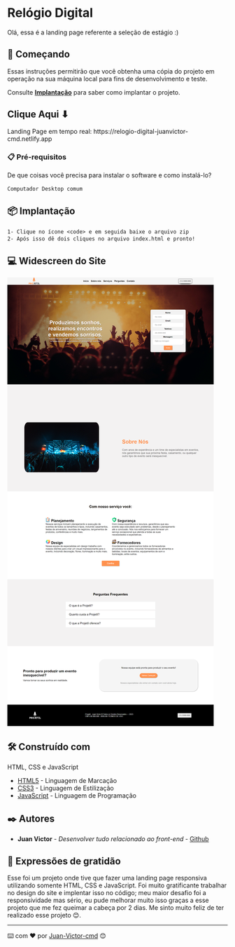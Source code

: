 # Relógio Digital

Olá, essa é a landing page referente a seleção de estágio :)

## 🚀 Começando

Essas instruções permitirão que você obtenha uma cópia do projeto em operação na sua máquina local para fins de desenvolvimento e teste.

Consulte **[Implantação](#-implanta%C3%A7%C3%A3o)** para saber como implantar o projeto.

<h2>Clique Aqui ⬇</h2> 
Landing Page em tempo real:
https://relogio-digital-juanvictor-cmd.netlify.app

### 📋 Pré-requisitos

De que coisas você precisa para instalar o software e como instalá-lo?

```
Computador Desktop comum

```

## 📦 Implantação

```
1- Clique no ícone <code> e em seguida baixe o arquivo zip
2- Após isso dê dois cliques no arquivo index.html e pronto!
```

## 💻 Widescreen do Site

<img src="./widescreen/widescreen.png">

## 🛠️ Construído com

HTML, CSS e JavaScript

- [HTML5](https://developer.mozilla.org/pt-BR/docs/Web/HTML) - Linguagem de Marcação
- [CSS3](https://developer.mozilla.org/pt-BR/docs/Web/css) - Linguagem de Estilização
- [JavaScript](https://developer.mozilla.org/en-US/docs/Web/JavaScript) - Linguagem de Programação

## ✒️ Autores

- **Juan Victor** - _Desenvolver tudo relacionado ao front-end_ - [Github](https://github.com/JuanVictor-cmd)

## 🎁 Expressões de gratidão

Esse foi um projeto onde tive que fazer uma landing page responsiva utilizando somente HTML, CSS e JavaScript. Foi muito gratificante trabalhar no design do site e implentar isso no código; meu maior desafio foi a responsividade mas sério, eu pude melhorar muito isso graças a esse projeto que me fez queimar a cabeça por 2 dias. Me sinto muito feliz de ter realizado esse projeto 😊.

---

⌨️ com ❤️ por [Juan-Victor-cmd](https://github.com/JuanVictor-cmd) 😊
